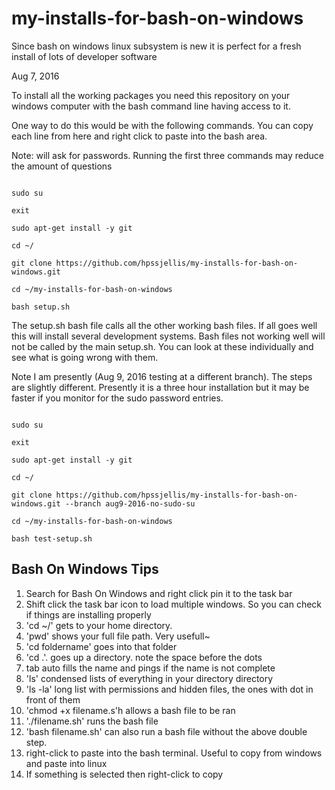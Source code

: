# my-installs-for-bash-on-windows
Since bash on windows linux subsystem is new it is perfect for a fresh install of lots of developer software



Aug 7, 2016

To install all the working packages you need this repository on your windows computer with the bash command line having access to it.

One way to do this would be with the following commands. You can copy each line from here and right click to paste into the bash area.

Note: will ask for passwords. Running the first three commands may reduce the amount of questions

```

sudo su

exit

sudo apt-get install -y git

cd ~/

git clone https://github.com/hpssjellis/my-installs-for-bash-on-windows.git

cd ~/my-installs-for-bash-on-windows

bash setup.sh

```

The setup.sh bash file calls all the other working bash files. If all goes well this will install several development systems. Bash files not working well will not be called by the main setup.sh. You can look at these individually and see what is going wrong with them.

Note I am presently (Aug 9, 2016 testing at a different branch). The steps are slightly different. Presently it is a three hour installation but it may be faster if you monitor for the sudo password entries.

```

sudo su

exit

sudo apt-get install -y git

cd ~/

git clone https://github.com/hpssjellis/my-installs-for-bash-on-windows.git --branch aug9-2016-no-sudo-su

cd ~/my-installs-for-bash-on-windows

bash test-setup.sh

```




## Bash On Windows Tips

1. Search for Bash On Windows and right click pin it to the task bar
2. Shift click the task bar icon to load multiple windows. So you can check if things are installing properly
3. 'cd ~/' gets to your home directory.
4. 'pwd' shows your full file path. Very usefull~
4. 'cd foldername' goes into that folder
4. 'cd .'. goes up a directory. note the space before the dots
5. tab auto fills the name and pings if the name is not complete
6. 'ls' condensed lists of everything in your directory directory
7. 'ls -la' long list with permissions and hidden files, the ones with  dot in front of them
8. 'chmod +x filename.s'h allows a bash file to be ran
9. './filename.sh' runs the bash file
10. 'bash filename.sh' can also run a bash file without the above double step.
11. right-click to paste into the bash terminal. Useful to copy from windows and paste into linux
12. If something is selected then right-click to copy
 


